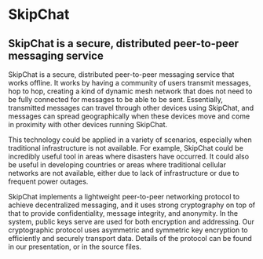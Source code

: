 # SkipChat

## SkipChat is a secure, distributed peer-to-peer messaging service

SkipChat is a secure, distributed peer-to-peer messaging service that works
offline. It works by having a community of users transmit messages, hop to hop,
creating a kind of dynamic mesh network that does not need to be fully
connected for messages to be able to be sent. Essentially, transmitted messages
can travel through other devices using SkipChat, and messages can spread
geographically when these devices move and come in proximity with other devices
running SkipChat.

This technology could be applied in a variety of scenarios, especially when
traditional infrastructure is not available. For example, SkipChat could be
incredibly useful tool in areas where disasters have occurred. It could also be
useful in developing countries or areas where traditional cellular networks are
not available, either due to lack of infrastructure or due to frequent power
outages.

SkipChat implements a lightweight peer-to-peer networking protocol to achieve
decentralized messaging, and it uses strong cryptography on top of that to
provide confidentiality, message integrity, and anonymity. In the system,
public keys serve are used for both encryption and addressing. Our
cryptographic protocol uses asymmetric and symmetric key encryption to
efficiently and securely transport data. Details of the protocol can be found
in our presentation, or in the source files.
